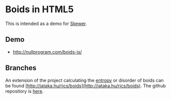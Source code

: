 # Boids in HTML5

This is intended as a demo for [Skewer][skewer].

## Demo

 * http://nullprogram.com/boids-js/

[skewer]: https://github.com/skeeto/skewer-mode

## Branches

An extension of the project calculating the [entropy](https://en.wikipedia.org/wiki/Entropy_%28order_and_disorder%29) or disorder of boids can be found [http://jataka.hu/rics/boids](http://jataka.hu/rics/boids). The github repository is [here](https://github.com/richardszabo/boids-js/tree/entropy).
